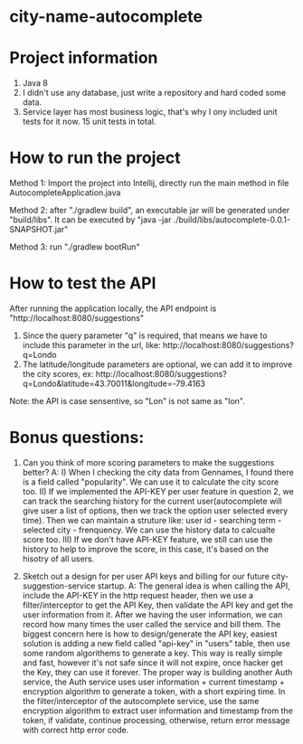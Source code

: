 # city-name-autocomplete

# Project information
1. Java 8
2. I didn't use any database, just write a repository and hard coded some data.
3. Service layer has most business logic, that's why I ony included unit tests for it now. 15 unit tests in total.

# How to run the project
Method 1: Import the project into Intellij, directly run the main method in file AutocompleteApplication.java

Method 2: after "./gradlew build", an executable jar will be generated under "build/libs". It can be executed by "java -jar ./build/libs/autocomplete-0.0.1-SNAPSHOT.jar"

Method 3: run "./gradlew bootRun" 

# How to test the API
After running the application locally, the API endpoint is "http://localhost:8080/suggestions"
1. Since the query parameter "q" is required, that means we have to include this parameter in the url, like: http://localhost:8080/suggestions?q=Londo
2. The latitude/longitude parameters are optional, we can add it to improve the city scores, ex: http://localhost:8080/suggestions?q=Londo&latitude=43.70011&longitude=-79.4163

Note: the API is case sensentive, so "Lon" is not same as "lon".

# Bonus questions:
1. Can you think of more scoring parameters to make the suggestions better?
A: I) When I checking the city data from Gennames, I found there is a field called "popularity". We can use it to calculate the city score too. 
   II) If we implemented the API-KEY per user feature in question 2, we can track the searching history for the current user(autocomplete will give user a list of options, then we track the option user selected every time). Then we can maintain a struture like: user id - searching term - selected city - frenquency. We can use the history data to calcualte score too.
   III) If we don't have API-KEY feature, we still can use the history to help to improve the score, in this case, it's based on the hisotry of all users.
   
2. Sketch out a design for per user API keys and billing for our future city-suggestion-service startup.
A: The general idea is when calling the API, include the API-KEY in the http request header, then we use a filter/interceptor to get the API Key, then validate the API key and get the user information from it. After we having the user information, we can record how many times the user called the service and bill them.
The biggest concern here is how to design/generate the API key, easiest solution is adding a new field called "api-key" in "users" table, then use some random algorithems to generate a key. This way is really simple and fast, however it's not safe since it will not expire, once hacker get the Key, they can use it forever.
The proper way is building another Auth service, the Auth service uses user information + current timestamp + encryption algorithm to generate a token, with a short expiring time. In the filter/interceptor of the autocomplete service, use the same encryption algorithm to extract user information and timestamp from the token, if validate, continue processing, otherwise, return error message with correct http error code.
